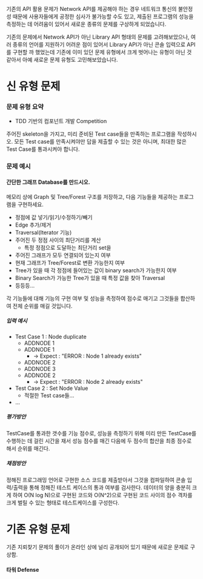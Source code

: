  기존의 API 활용 문제가 Network API를 제공해야 하는 경우 네트워크 통신의 불안정성 때문에 사용자들에게 공정한 심사가 불가능할 수도 있고, 제출된 프로그램의 성능을 측정하는 데 어려움이 있어서 새로운 종류의 문제를 구상하게 되었습니다.

 기존의 문제에서 Network API가 아닌 Library API 형태의 문제를 고려해보았으나, 여러 종류의 언어를 지원하기 어려운 점이 있어서 Library API가 아닌 콘솔 입력으로 API를 구현할 까 했었는데 기존에 이미 있던 문제 유형에서 크게 벗어나는 유형이 아닌 것 같아서 아예 새로운 문제 유형도 고민해보았습니다.

신 유형 문제
============

### 문제 유형 요약 

* TDD 기반의 컴포넌트 개발 Competition

주어진 skeleton을 가지고, 미리 준비된 Test case들을 만족하는 프로그램을 작성하시오. 모든 Test case를 만족시켜야만 답을 제출할 수 있는 것은 아니며, 최대한 많은 Test Case를 통과시켜야 합니다.

### 문제 예시

#### 간단한 그래프 Database를 만드시오.

메모리 상에 Graph 및 Tree/Forest 구조를 저장하고, 다음 기능들을 제공하는 프로그램을 구현하세요.

 * 정점에 값 넣기/읽기/수정하기/빼기
 * Edge 추가/제거
 * Traversal(Iterator 기능)
 * 주어진 두 정점 사이의 최단거리를 계산
   * 특정 정점으로 도달하는 최단거리 set을 
 * 주어진 그래프가 모두 연결되어 있는지 여부
 * 현재 그래프가 Tree/Forest로 변환 가능한지 여부
 * Tree가 있을 때 각 정점에 들어있는 값이 binary search가 가능한지 여부
 * Binary Search가 가능한 Tree가 있을 때 특정 값을 찾아 Traversal
 * 등등등...

각 기능들에 대해 기능의 구현 여부 및 성능을 측정하여 점수로 매기고 그것들을 합산하여 전체 순위를 매길 것입니다.

##### 입력 예시

 * Test Case 1 : Node duplicate
   * ADDNODE 1
   * ADDNODE 1
     * -> Expect : "ERROR : Node 1 already exists"
   * ADDNODE 2
   * ADDNODE 3
   * ADDNODE 2
     * -> Expect : "ERROR : Node 2 already exists"
 * Test Case 2 : Set Node Value
   * 적절한 Test case들...
 * ...

##### 평가방안

TestCase를 통과한 갯수를 기능 점수로, 성능을 측정하기 위해 미리 만든 TestCase를 수행하는 데 걸린 시간을 재서 성능 점수를 매긴 다음에 두 점수의 합산을 최종 점수로 해서 순위를 매긴다.

##### 채점방안

정해진 프로그래밍 언어로 구현한 소스 코드를 제출받아서 그것을 컴파일하여 콘솔 입력/출력을 통해 정해진 테스트 케이스의 통과 여부를 검사한다. 데이터의 양을 충분히 크게 하여 O(N log N)으로 구현된 코드와 O(N^2)으로 구현된 코드 사이의 점수 격차를 크게 벌릴 수 있는 형태로 테스트케이스를 구성한다.

기존 유형 문제
=============

기존 지뢰찾기 문제의 풀이가 온라인 상에 널리 공개되어 있기 때문에 새로운 문제로 구상함.

#### 타워 Defense